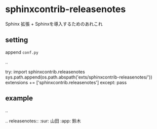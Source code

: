 sphinxcontrib-releasenotes
==========================

Sphinx 拡張 + Sphinxを導入するためのあれこれ

setting
-------

append `conf.py`

..

try:
    import sphinxcontrib.releasenotes
    sys.path.append(os.path.abspath('exts/sphinxcontrib-releasenotes/'))
    extensions += ['sphinxcontrib.releasenotes']
except:
    pass

example
-------

..

.. releasenotes::
   :sur: 山田
   :app: 鈴木
